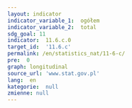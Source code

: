 ```yaml
---
layout: indicator
indicator_variable_1:  ogółem
indicator_variable_2:  total
sdg_goal: 11
indicator:  11.6.c.0
target_id:  '11.6.c'
permalink: /en/statistics_nat/11-6-c/
pre:  0
graph: longitudinal
source_url: 'www.stat.gov.pl'
lang:  en
kategorie:  null
zmienne: null
---
```

